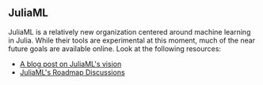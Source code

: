 
## JuliaML

JuliaML is a relatively new organization centered around machine learning in Julia. While their tools are experimental at this moment, much of the near future goals are available online. Look at the following resources:

- [A blog post on JuliaML's vision](http://www.breloff.com/JuliaML-and-Plots/)
- [JuliaML's Roadmap Discussions](https://github.com/JuliaML/Roadmap.jl/issues)
